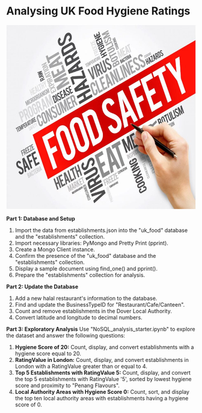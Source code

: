 # **Analysing UK Food Hygiene Ratings**
<img src="images/food.JPG" width="1000" height="491">


**Part 1: Database and Setup**
1. Import the data from establishments.json into the "uk_food" database and the "establishments" collection. 
2. Import necessary libraries: PyMongo and Pretty Print (pprint).
3. Create a Mongo Client instance.
4. Confirm the presence of the "uk_food" database and the "establishments" collection.
5. Display a sample document using find_one() and pprint().
6. Prepare the "establishments" collection for analysis.

**Part 2: Update the Database**
1. Add a new halal restaurant's information to the database.
2. Find and update the BusinessTypeID for "Restaurant/Cafe/Canteen".
3. Count and remove establishments in the Dover Local Authority.
4. Convert latitude and longitude to decimal numbers.

**Part 3: Exploratory Analysis**
Use "NoSQL_analysis_starter.ipynb" to explore the dataset and answer the following questions:

1. **Hygiene Score of 20:** Count, display, and convert establishments with a hygiene score equal to 20.
2. **RatingValue in London:** Count, display, and convert establishments in London with a RatingValue greater than or equal to 4.
3. **Top 5 Establishments with RatingValue 5:** Count, display, and convert the top 5 establishments with RatingValue '5', sorted by lowest hygiene score and proximity to "Penang Flavours".
4. **Local Authority Areas with Hygiene Score 0:** Count, sort, and display the top ten local authority areas with establishments having a hygiene score of 0.

